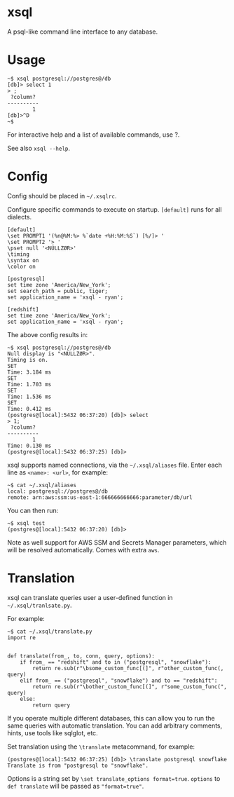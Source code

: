 xsql
====

A psql-like command line interface to any database.

Usage
=====

```!sh
~$ xsql postgresql://postgres@/db
[db]> select 1
> ;
 ?column? 
----------
        1 
[db]>^D
~$
```

For interactive help and a list of available commands, use \?.

See also `xsql --help`.

Config
======

Config should be placed in `~/.xsqlrc`.

Configure specific commands to execute on startup. `[default]` runs for all
dialects.

```
[default]
\set PROMPT1 '(%n@%M:%> %`date +%H:%M:%S`) [%/]> '
\set PROMPT2 '> '
\pset null '<NÜLLZØR>'
\timing
\syntax on
\color on

[postgresql]
set time zone 'America/New_York';
set search_path = public, tiger;
set application_name = 'xsql - ryan';

[redshift]
set time zone 'America/New_York';
set application_name = 'xsql - ryan';
```

The above config results in:
```!sh
~$ xsql postgresql://postgres@/db
Null display is "<NÜLLZØR>".
Timing is on.
SET
Time: 3.184 ms
SET
Time: 1.703 ms
SET
Time: 1.536 ms
SET
Time: 0.412 ms
(postgres@[local]:5432 06:37:20) [db]> select
> 1;
 ?column? 
----------
        1 
Time: 0.130 ms
(postgres@[local]:5432 06:37:25) [db]>
```

xsql supports named connections, via the `~/.xsql/aliases` file.
Enter each line as `<name>: <url>`, for example:
```
~$ cat ~/.xsql/aliases
local: postgresql://postgres@/db
remote: arn:aws:ssm:us-east-1:666666666666:parameter/db/url
```

You can then run:
```
~$ xsql test
(postgres@[local]:5432 06:37:20) [db]>
```

Note as well support for AWS SSM and Secrets Manager parameters, which will be
resolved automatically. Comes with extra `aws`.

Translation
===========

xsql can translate queries user a user-defined function in `~/.xsql/tranlsate.py`.

For example:
```
~$ cat ~/.xsql/translate.py
import re


def translate(from_, to, conn, query, options):
    if from_ == "redshift" and to in ("postgresql", "snowflake"):
        return re.sub(r"\bsome_custom_func[(]", r"other_custom_func(, query)
    elif from_ == ("postgresql", "snowflake") and to == "redshift":
        return re.sub(r"\bother_custom_func[(]", r"some_custom_func(", query)
    else:
        return query
```

If you operate multiple different databases, this can allow you to run the same
queries with automatic translation. You can add arbitrary comments, hints, use
tools like sqlglot, etc.

Set translation using the `\translate` metacommand, for example:
```
(postgres@[local]:5432 06:37:25) [db]> \translate postgresql snowflake
Translate is from "postgresql to "snowflake".
```

Options is a string set by `\set translate_options format=true`. `options` to
`def translate` will be passed as `"format=true"`.
